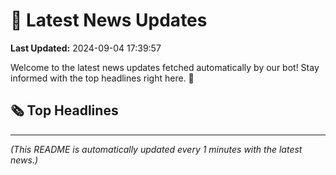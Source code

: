 # 📰 Latest News Updates
**Last Updated:** 2024-09-04 17:39:57

Welcome to the latest news updates fetched automatically by our bot! Stay informed with the top headlines right here. 🚀

## 🗞️ Top Headlines

---
*(This README is automatically updated every 1 minutes with the latest news.)*
